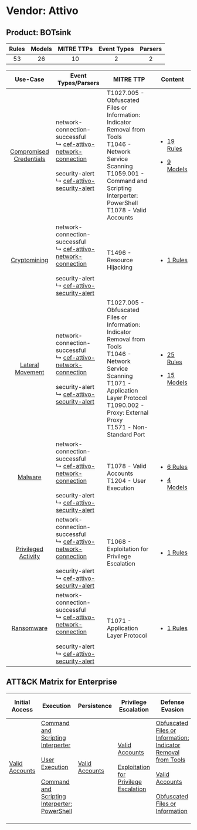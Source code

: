 Vendor: Attivo
==============
Product: BOTsink
----------------
| Rules | Models | MITRE TTPs | Event Types | Parsers |
|:-----:|:------:|:----------:|:-----------:|:-------:|
|  53   |   26   |     10     |      2      |    2    |

|                                  Use-Case                                  | Event Types/Parsers                                                                                                                                                                                                                           | MITRE TTP                                                                                                                                                                                                                 | Content                                                                                                            |
|:--------------------------------------------------------------------------:| --------------------------------------------------------------------------------------------------------------------------------------------------------------------------------------------------------------------------------------------- | ------------------------------------------------------------------------------------------------------------------------------------------------------------------------------------------------------------------------- | ------------------------------------------------------------------------------------------------------------------ |
| [Compromised Credentials](../../../UseCases/uc_compromised_credentials.md) |  network-connection-successful<br> ↳ [cef-attivo-network-connection](Parsers/parserContent_cef-attivo-network-connection.md)<br><br> security-alert<br> ↳ [cef-attivo-security-alert](Parsers/parserContent_cef-attivo-security-alert.md)<br> | T1027.005 - Obfuscated Files or Information: Indicator Removal from Tools<br>T1046 - Network Service Scanning<br>T1059.001 - Command and Scripting Interperter: PowerShell<br>T1078 - Valid Accounts<br>                  | [<ul><li>19 Rules</li></ul><ul><li>9 Models</li></ul>](Rules_Models/r_m_attivo_botsink_Compromised_Credentials.md) |
|            [Cryptomining](../../../UseCases/uc_cryptomining.md)            |  network-connection-successful<br> ↳ [cef-attivo-network-connection](Parsers/parserContent_cef-attivo-network-connection.md)<br><br> security-alert<br> ↳ [cef-attivo-security-alert](Parsers/parserContent_cef-attivo-security-alert.md)<br> | T1496 - Resource Hijacking<br>                                                                                                                                                                                            | [<ul><li>1 Rules</li></ul>](Rules_Models/r_m_attivo_botsink_Cryptomining.md)                                       |
|        [Lateral Movement](../../../UseCases/uc_lateral_movement.md)        |  network-connection-successful<br> ↳ [cef-attivo-network-connection](Parsers/parserContent_cef-attivo-network-connection.md)<br><br> security-alert<br> ↳ [cef-attivo-security-alert](Parsers/parserContent_cef-attivo-security-alert.md)<br> | T1027.005 - Obfuscated Files or Information: Indicator Removal from Tools<br>T1046 - Network Service Scanning<br>T1071 - Application Layer Protocol<br>T1090.002 - Proxy: External Proxy<br>T1571 - Non-Standard Port<br> | [<ul><li>25 Rules</li></ul><ul><li>15 Models</li></ul>](Rules_Models/r_m_attivo_botsink_Lateral_Movement.md)       |
|                 [Malware](../../../UseCases/uc_malware.md)                 |  network-connection-successful<br> ↳ [cef-attivo-network-connection](Parsers/parserContent_cef-attivo-network-connection.md)<br><br> security-alert<br> ↳ [cef-attivo-security-alert](Parsers/parserContent_cef-attivo-security-alert.md)<br> | T1078 - Valid Accounts<br>T1204 - User Execution<br>                                                                                                                                                                      | [<ul><li>6 Rules</li></ul><ul><li>4 Models</li></ul>](Rules_Models/r_m_attivo_botsink_Malware.md)                  |
|     [Privileged Activity](../../../UseCases/uc_privileged_activity.md)     |  network-connection-successful<br> ↳ [cef-attivo-network-connection](Parsers/parserContent_cef-attivo-network-connection.md)<br><br> security-alert<br> ↳ [cef-attivo-security-alert](Parsers/parserContent_cef-attivo-security-alert.md)<br> | T1068 - Exploitation for Privilege Escalation<br>                                                                                                                                                                         | [<ul><li>1 Rules</li></ul>](Rules_Models/r_m_attivo_botsink_Privileged_Activity.md)                                |
|              [Ransomware](../../../UseCases/uc_ransomware.md)              |  network-connection-successful<br> ↳ [cef-attivo-network-connection](Parsers/parserContent_cef-attivo-network-connection.md)<br><br> security-alert<br> ↳ [cef-attivo-security-alert](Parsers/parserContent_cef-attivo-security-alert.md)<br> | T1071 - Application Layer Protocol<br>                                                                                                                                                                                    | [<ul><li>1 Rules</li></ul>](Rules_Models/r_m_attivo_botsink_Ransomware.md)                                         |

ATT&CK Matrix for Enterprise
----------------------------
| Initial Access                                                      | Execution                                                                                                                                                                                                                                                       | Persistence                                                         | Privilege Escalation                                                                                                                                          | Defense Evasion                                                                                                                                                                                                                                                               | Credential Access | Discovery                                                                     | Lateral Movement | Collection | Command and Control                                                                                                                                                                                                                                                                           | Exfiltration | Impact                                                                  |
| ------------------------------------------------------------------- | --------------------------------------------------------------------------------------------------------------------------------------------------------------------------------------------------------------------------------------------------------------- | ------------------------------------------------------------------- | ------------------------------------------------------------------------------------------------------------------------------------------------------------- | ----------------------------------------------------------------------------------------------------------------------------------------------------------------------------------------------------------------------------------------------------------------------------- | ----------------- | ----------------------------------------------------------------------------- | ---------------- | ---------- | --------------------------------------------------------------------------------------------------------------------------------------------------------------------------------------------------------------------------------------------------------------------------------------------- | ------------ | ----------------------------------------------------------------------- |
| [Valid Accounts](https://attack.mitre.org/techniques/T1078)<br><br> | [Command and Scripting Interperter](https://attack.mitre.org/techniques/T1059)<br><br>[User Execution](https://attack.mitre.org/techniques/T1204)<br><br>[Command and Scripting Interperter: PowerShell](https://attack.mitre.org/techniques/T1059/001)<br><br> | [Valid Accounts](https://attack.mitre.org/techniques/T1078)<br><br> | [Valid Accounts](https://attack.mitre.org/techniques/T1078)<br><br>[Exploitation for Privilege Escalation](https://attack.mitre.org/techniques/T1068)<br><br> | [Obfuscated Files or Information: Indicator Removal from Tools](https://attack.mitre.org/techniques/T1027/005)<br><br>[Valid Accounts](https://attack.mitre.org/techniques/T1078)<br><br>[Obfuscated Files or Information](https://attack.mitre.org/techniques/T1027)<br><br> |                   | [Network Service Scanning](https://attack.mitre.org/techniques/T1046)<br><br> |                  |            | [Non-Standard Port](https://attack.mitre.org/techniques/T1571)<br><br>[Proxy: External Proxy](https://attack.mitre.org/techniques/T1090/002)<br><br>[Application Layer Protocol](https://attack.mitre.org/techniques/T1071)<br><br>[Proxy](https://attack.mitre.org/techniques/T1090)<br><br> |              | [Resource Hijacking](https://attack.mitre.org/techniques/T1496)<br><br> |
